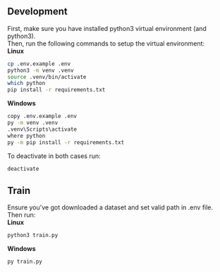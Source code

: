 ## Development
First, make sure you have installed python3 virtual environment (and python3).  
Then, run the following commands to setup the virtual environment:  
**Linux**  
```bash
cp .env.example .env
python3 -m venv .venv
source .venv/bin/activate
which python
pip install -r requirements.txt
```
**Windows**  
```bash
copy .env.example .env
py -m venv .venv
.venv\Scripts\activate
where python
py -m pip install -r requirements.txt
```

To deactivate in both cases run:  
```bash
deactivate
```
## Train  
Ensure you've got downloaded a dataset and set valid path in .env file.  
Then run:    
**Linux**  
```bash
python3 train.py
```
**Windows**  
```bash
py train.py
```
